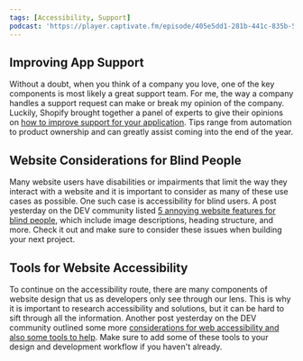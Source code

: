 ```yaml
---
tags: [Accessibility, Support]
podcast: 'https://player.captivate.fm/episode/405e5dd1-281b-441c-835b-52a1a40baff0'
---
```


## Improving App Support

Without a doubt, when you think of a company you love, one of the key components is most likely a great support team. For me, the way a company handles a support request can make or break my opinion of the company. Luckily, Shopify brought together a panel of experts to give their opinions on [how to improve support for your application](https://www.shopify.com/partners/blog/expert-advice-on-how-to-10x-app-support). Tips range from automation to product ownership and can greatly assist coming into the end of the year.

## Website Considerations for Blind People

Many website users have disabilities or impairments that limit the way they interact with a website and it is important to consider as many of these use cases as possible. One such case is accessibility for blind users. A post yesterday on the DEV community listed [5 annoying website features for blind people](https://dev.to/kedark/5-most-annoying-website-features-a-blind-person-faces-every-single-day-2jm5), which include image descriptions, heading structure, and more. Check it out and make sure to consider these issues when building your next project.

## Tools for Website Accessibility

To continue on the accessibility route, there are many components of website design that us as developers only see through our lens. This is why it is important to research accessibility and solutions, but it can be hard to sift through all the information. Another post yesterday on the DEV community outlined some more [considerations for web accessibility and also some tools to help](https://dev.to/laasrinadiaa/tips-and-free-tools-to-make-your-website-accessible-554k). Make sure to add some of these tools to your design and development workflow if you haven't already.
